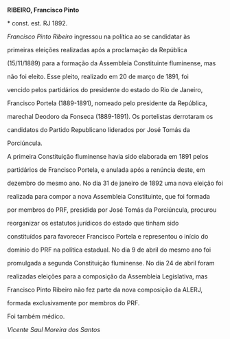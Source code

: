 **RIBEIRO, Francisco Pinto**



\* const. est. RJ 1892.



*Francisco Pinto Ribeiro* ingressou na política ao se candidatar às

primeiras eleições realizadas após a proclamação da República

(15/11/1889) para a formação da Assembleia Constituinte fluminense, mas

não foi eleito. Esse pleito, realizado em 20 de março de 1891, foi

vencido pelos partidários do presidente do estado do Rio de Janeiro,

Francisco Portela (1889-1891), nomeado pelo presidente da República,

marechal Deodoro da Fonseca (1889-1891). Os portelistas derrotaram os

candidatos do Partido Republicano liderados por José Tomás da

Porciúncula.



A primeira Constituição fluminense havia sido elaborada em 1891 pelos

partidários de Francisco Portela, e anulada após a renúncia deste, em

dezembro do mesmo ano. No dia 31 de janeiro de 1892 uma nova eleição foi

realizada para compor a nova Assembleia Constituinte, que foi formada

por membros do PRF, presidida por José Tomás da Porciúncula, procurou

reorganizar os estatutos jurídicos do estado que tinham sido

constituídos para favorecer Francisco Portela e representou o início do

domínio do PRF na política estadual. No dia 9 de abril do mesmo ano foi

promulgada a segunda Constituição fluminense. No dia 24 de abril foram

realizadas eleições para a composição da Assembleia Legislativa, mas

Francisco Pinto Ribeiro não fez parte da nova composição da ALERJ,

formada exclusivamente por membros do PRF.



Foi também médico.



*Vicente Saul Moreira dos Santos*



